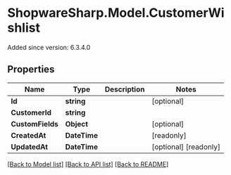 # ShopwareSharp.Model.CustomerWishlist
Added since version: 6.3.4.0

## Properties

Name | Type | Description | Notes
------------ | ------------- | ------------- | -------------
**Id** | **string** |  | [optional] 
**CustomerId** | **string** |  | 
**CustomFields** | **Object** |  | [optional] 
**CreatedAt** | **DateTime** |  | [readonly] 
**UpdatedAt** | **DateTime** |  | [optional] [readonly] 

[[Back to Model list]](../README.md#documentation-for-models) [[Back to API list]](../README.md#documentation-for-api-endpoints) [[Back to README]](../README.md)

